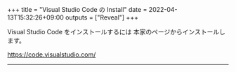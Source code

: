 +++
title = "Visual Studio Code の Install"
date = 2022-04-13T15:32:26+09:00
outputs = ["Reveal"]
+++

Visual Studio Code をインストールするには
本家のページからインストールします。

https://code.visualstudio.com/

---


